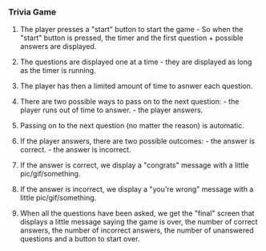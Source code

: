 ### Trivia Game

1. The player presses a "start" button to start the game - So when the "start" button is pressed, the timer and the first question + possible answers are displayed.

2. The questions are displayed one at a time - they are displayed as long as the timer is running.

3. The player has then a limited amount of time to asnwer each question.

4. There are two possible ways to pass on to the next question:
        - the player runs out of time to answer.
        - the player answers.

5. Passing on to the next question (no matter the reason) is automatic.

6. If the player answers, there are two possible outcomes:
        - the answer is correct.
        - the answer is incorrect.

7. If the answer is correct, we display a "congrats" message with a little pic/gif/something.

8. If the answer is incorrect, we display a "you're wrong" message with a little pic/gif/something.

9. When all the questions have been asked, we get the "final" screen that displays a little message saying the game is over, the number of correct answers, the number of incorrect answers, the number of unanswered questions and a button to start over. 